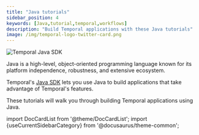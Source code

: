 ```yaml
---
title: "Java tutorials"
sidebar_position: 4
keywords: [Java,tutorial,temporal,workflows]
description: "Build Temporal applications with these Java tutorials"
image: /img/temporal-logo-twitter-card.png
---
```


<img className="banner" src="/img/sdk_banners/banner_java.png" alt="Temporal Java SDK" />

Java is a high-level, object-oriented programming language known for its platform independence, robustness, and extensive ecosystem. 

Temporal's [Java SDK](https://docs.temporal.io/dev-guide/java/foundations#add-your-sdk) lets you use Java to build applications that take advantage of Temporal's features.

These tutorials will walk you through building Temporal applications using Java.

import DocCardList from '@theme/DocCardList';
import {useCurrentSidebarCategory} from '@docusaurus/theme-common';

<DocCardList items={useCurrentSidebarCategory().items}/>
